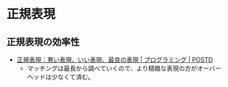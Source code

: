 正規表現
========

正規表現の効率性
----

* [正規表現：悪い表現、いい表現、最良の表現 | プログラミング | POSTD](http://postd.cc/regexes-the-bad-the-better-and-the-best/)
  * マッチングは最長から調べていくので、より精緻な表現の方がオーバーヘッドは少なくて済む。